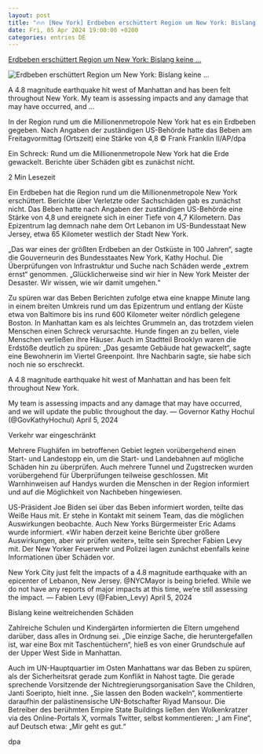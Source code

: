 ```yaml
---
layout: post
title: "🔥🔥 [New York] Erdbeben erschüttert Region um New York: Bislang keine ..."
date: Fri, 05 Apr 2024 19:00:00 +0200
categories: entries DE
---
```

[Erdbeben erschüttert Region um New York: Bislang keine ...](https://www.ruhrnachrichten.de/ueberregionales/erdbeben-new-york-region-new-jersey-bisher-keine-berichte-ueber-schaeden-w864964-2001162558/)

![Erdbeben erschüttert Region um New York: Bislang keine ...](https://www.ruhrnachrichten.de/wp-content/uploads/2024/04/05/15/630_0900_3664417_urn_newsml_dpa-1312x656.jpg)

A 4.8 magnitude earthquake hit west of Manhattan and has been felt throughout New York. My team is assessing impacts and any damage that may have occurred, and ...

In der Region rund um die Millionenmetropole New York hat es ein Erdbeben gegeben. Nach Angaben der zuständigen US-Behörde hatte das Beben am Freitagvormittag (Ortszeit) eine Stärke von 4,8 © Frank Franklin II/AP/dpa

Ein Schreck: Rund um die Millionenmetropole New York hat die Erde gewackelt. Berichte über Schäden gibt es zunächst nicht.

2 Min Lesezeit

Ein Erdbeben hat die Region rund um die Millionenmetropole New York erschüttert. Berichte über Verletzte oder Sachschäden gab es zunächst nicht. Das Beben hatte nach Angaben der zuständigen US-Behörde eine Stärke von 4,8 und ereignete sich in einer Tiefe von 4,7 Kilometern. Das Epizentrum lag demnach nahe dem Ort Lebanon im US-Bundesstaat New Jersey, etwa 65 Kilometer westlich der Stadt New York.

„Das war eines der größten Erdbeben an der Ostküste in 100 Jahren“, sagte die Gouverneurin des Bundesstaates New York, Kathy Hochul. Die Überprüfungen von Infrastruktur und Suche nach Schäden werde „extrem ernst“ genommen. „Glücklicherweise sind wir hier in New York Meister der Desaster. Wir wissen, wie wir damit umgehen.“

Zu spüren war das Beben Berichten zufolge etwa eine knappe Minute lang in einem breiten Umkreis rund um das Epizentrum und entlang der Küste etwa von Baltimore bis ins rund 600 Kilometer weiter nördlich gelegene Boston. In Manhattan kam es als leichtes Grummeln an, das trotzdem vielen Menschen einen Schreck verursachte. Hunde fingen an zu bellen, viele Menschen verließen ihre Häuser. Auch im Stadtteil Brooklyn waren die Erdstöße deutlich zu spüren: „Das gesamte Gebäude hat gewackelt“, sagte eine Bewohnerin im Viertel Greenpoint. Ihre Nachbarin sagte, sie habe sich noch nie so erschreckt.

A 4.8 magnitude earthquake hit west of Manhattan and has been felt throughout New York.



My team is assessing impacts and any damage that may have occurred, and we will update the public throughout the day. — Governor Kathy Hochul (@GovKathyHochul) April 5, 2024

Verkehr war eingeschränkt

Mehrere Flughäfen im betroffenen Gebiet legten vorübergehend einen Start- und Landestopp ein, um die Start- und Landebahnen auf mögliche Schäden hin zu überprüfen. Auch mehrere Tunnel und Zugstrecken wurden vorübergehend für Überprüfungen teilweise geschlossen. Mit Warnhinweisen auf Handys wurden die Menschen in der Region informiert und auf die Möglichkeit von Nachbeben hingewiesen.

US-Präsident Joe Biden sei über das Beben informiert worden, teilte das Weiße Haus mit. Er stehe in Kontakt mit seinem Team, das die möglichen Auswirkungen beobachte. Auch New Yorks Bürgermeister Eric Adams wurde informiert. «Wir haben derzeit keine Berichte über größere Auswirkungen, aber wir prüfen weiter», teilte sein Sprecher Fabien Levy mit. Der New Yorker Feuerwehr und Polizei lagen zunächst ebenfalls keine Informationen über Schäden vor.

New York City just felt the impacts of a 4.8 magnitude earthquake with an epicenter of Lebanon, New Jersey. @NYCMayor is being briefed. While we do not have any reports of major impacts at this time, we’re still assessing the impact. — Fabien Levy (@Fabien_Levy) April 5, 2024

Bislang keine weitreichenden Schäden

Zahlreiche Schulen und Kindergärten informierten die Eltern umgehend darüber, dass alles in Ordnung sei. „Die einzige Sache, die heruntergefallen ist, war eine Box mit Taschentüchern“, hieß es von einer Grundschule auf der Upper West Side in Manhattan.

Auch im UN-Hauptquartier im Osten Manhattans war das Beben zu spüren, als der Sicherheitsrat gerade zum Konflikt in Nahost tagte. Die gerade sprechende Vorsitzende der Nichtregierungsorganisation Save the Children, Janti Soeripto, hielt inne. „Sie lassen den Boden wackeln“, kommentierte daraufhin der palästinensische UN-Botschafter Riyad Mansour. Die Betreiber des berühmten Empire State Buildings ließen den Wolkenkratzer via des Online-Portals X, vormals Twitter, selbst kommentieren: „I am Fine“, auf Deutsch etwa: „Mir geht es gut.“

dpa

